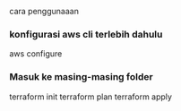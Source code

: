 cara penggunaaan 

<h3>konfigurasi aws cli terlebih dahulu</h3>
aws configure

<h3>Masuk ke masing-masing folder</h3>
terraform init
terraform plan
terraform apply